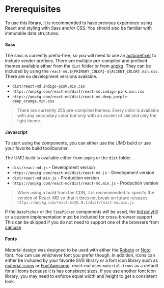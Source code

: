 # Prerequisites

To use this library, it is recommended to have previous experience using React
and styling with Sass and/or CSS. You should also be familiar with immutable
data structures.

#### Sass

The sass is currently prefix-free, so you will need to use an
[autoprefixer](https://github.com/postcss/autoprefixer) to include vendor
prefixes. There are multiple pre-compiled and prefixed themes available either
from the `dist` folder or from [unpkg](https://unpkg.com). They can be included
by using the `react-md.${PRIMARY_COLOR}-${ACCENT_COLOR}.min.css`. There are no
development versions available.

- `dist/react-md.indigo-pink.min.css`
- `https://unpkg.com/react-md/dist/react-md.indigo-pink.min.css`
- `https://unpkg.com/react-md/dist/react-md.deep_purple-deep_orange.min.css`

> There are currently 255 pre-compiled themes. Every color is available with any
> secondary color but only with an accent of `400` and only the light theme.

#### Javascript

To start using the components, you can either use the UMD build or use your
favorite build tool/bundler.

The UMD build is available either from `unpkg` or the `dist` folder.

- `dist/react-md.js` - Development version
- `https://unpkg.com/react-md/dist/react-md.js` - Development version
- `dist/react-md.min.js` - Production version
- `https://unpkg.com/react-md/dist/react-md.min.js` - Production version

> When using a build from the CDN, it is recommended to specify the version of
> React-MD so that it does not break on future releases.
> `https://unpkg.com/react-md@1.0.1/dist/react-md.min.js`

If the `DatePicker` or the `TimePicker` components will be used, the
[Intl polyfill](https://github.com/andyearnshaw/Intl.js/) or a custom
implementation must be included for cross-browser support. This can be skipped
if you do not need to support one of the browsers from
[caniuse](http://caniuse.com/#search=intl)

#### Fonts

Material design was designed to be used with either the
[Roboto](https://www.google.com/fonts/specimen/Roboto) or
[Noto](https://www.google.com/get/noto/) font. You can use whichever font you
prefer though. In addition, icons can either be included by your favorite SVG
library or a font icon library such as
[material-icons](https://design.google.com/icons/) or
[FontAwesome](http://fontawesome.io/). react-md uses `material-icons` as a
default for all icons because it is has consistent sizes. If you use another
font icon library, you may need to enforce equal width and height to get a
consistent look.
